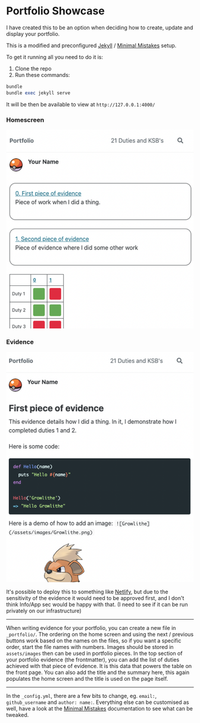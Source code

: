 # Portfolio Showcase

I have created this to be an option when deciding how to create, update and display your portfolio.

This is a modified and preconfigured [Jekyll](https://jekyllrb.com/) / [Minimal Mistakes](https://mmistakes.github.io/minimal-mistakes/) setup.

To get it running all you need to do it is:
1. Clone the repo
2. Run these commands:
```ruby
bundle
bundle exec jekyll serve
```
It will be then be available to view at `http://127.0.0.1:4000/`

### Homescreen
![Homescreen](readme_images/homescreen.png)

### Evidence
![Evidence](readme_images/evidence.png)

It's possible to deploy this to something like [Netlify](https://www.netlify.com/), but due to the sensitivity of the evidence it would need to be approved first, and I don't think Info/App sec would be happy with that. (I need to see if it can be run privately on our infrastructure)

***

When writing evidence for your portfolio, you can create a new file in `_portfolio/`. 
The ordering on the home screen and using the next / previous buttons work based on the names on the files, so if you want a specific order, start the file names with numbers.
Images should be stored in `assets/images` then can be used in portfolio pieces.
In the top section of your portfolio evidence (the frontmatter), you can add the list of duties achieved with that piece of evidence. It is this data that powers the table on the front page.
You can also add the title and the summary here, this again populates the home screen and the title is used on the page itself.

***

In the `_config.yml`, there are a few bits to change, eg. `email:`, `github_username` and `author: name:`.
Everything else can be customised as well, have a look at the [Minimal Mistakes](https://mmistakes.github.io/minimal-mistakes/) documentation to see what can be tweaked.
